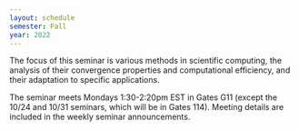 ```yaml
---
layout: schedule
semester: Fall
year: 2022
---
```


The focus of this seminar is various methods in scientific computing,
the analysis of their convergence properties and computational efficiency,
and their adaptation to specific applications.

The seminar meets Mondays 1:30-2:20pm EST in Gates G11 (except the 10/24 and
10/31 seminars, which will be in Gates 114). Meeting details are included in
the weekly seminar announcements.
